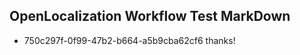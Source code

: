 ## OpenLocalization Workflow Test MarkDown
* 750c297f-0f99-47b2-b664-a5b9cba62cf6 thanks!

<!--HONumber=Aug16_HO4-->


